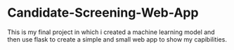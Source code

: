 # Candidate-Screening-Web-App
This is my final project in which i created a machine learning model and then use flask to create a simple and small web app to show my capibilities.

